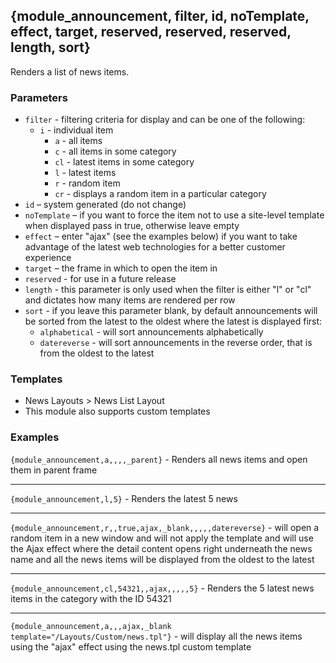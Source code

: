 ## {module_announcement, filter, id, noTemplate, effect, target, reserved, reserved, reserved, length, sort}

Renders a list of news items.

### Parameters

* `filter` - filtering criteria for display and can be one of the following:
  * `i` - individual item
	* `a` - all items
	* `c` - all items in some category
	* `cl` - latest items in some category
	* `l` - latest items
	* `r` - random item
	* `cr` - displays a random item in a particular category
* `id` – system generated (do not change)
* `noTemplate` – if you want to force the item not to use a site-level template when displayed pass in true, otherwise leave empty
* `effect` – enter "ajax" (see the examples below) if you want to take advantage of the latest web technologies for a better customer experience
* `target` – the frame in which to open the item in
* `reserved` - for use in a future release
* `length` - this parameter is only used when the filter is either "l" or "cl" and dictates how many items are rendered per row
* `sort` - if you leave this parameter blank, by default announcements will be sorted from the latest to the oldest where the latest is displayed first:
	* `alphabetical` - will sort announcements alphabetically
	* `datereverse` - will sort announcements in the reverse order, that is from the oldest to the latest

### Templates

* News Layouts > News List Layout
* This module also supports custom templates

### Examples

`{module_announcement,a,,,,_parent}` - Renders all news items and open them in parent frame

***

`{module_announcement,l,5}` - Renders the latest 5 news

***

`{module_announcement,r,,true,ajax,_blank,,,,,datereverse}` - will open a random item in a new window and will not apply the template and will use the Ajax effect where the detail content opens right underneath the news name and all the news items will be displayed from the oldest to the latest

***

`{module_announcement,cl,54321,,ajax,,,,,5}` - Renders the 5 latest news items in the category with the ID 54321

***

`{module_announcement,a,,,ajax,_blank template="/Layouts/Custom/news.tpl"}` - will display all the news items using the "ajax" effect using the news.tpl custom template
